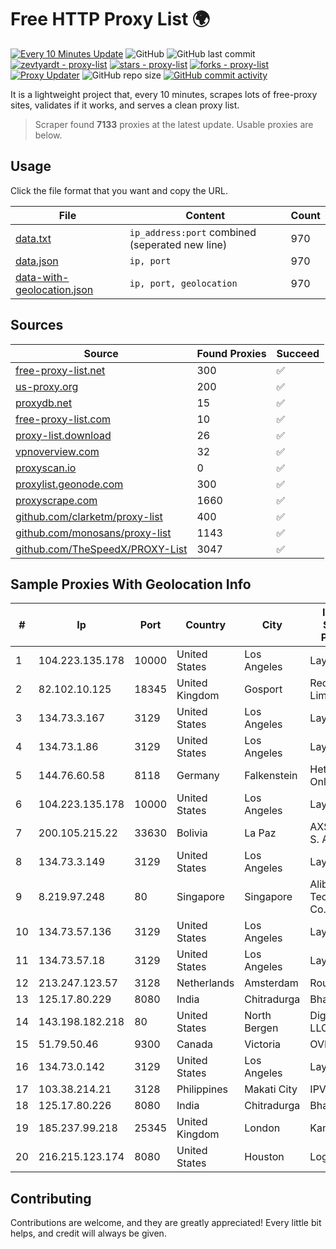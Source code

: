 
# Free HTTP Proxy List 🌍

[![Every 10 Minutes Update](https://github.com/mertguvencli/http-proxy-list/actions/workflows/main.yml/badge.svg?branch=main)](https://github.com/mertguvencli/http-proxy-list/actions/workflows/main.yml)
![GitHub](https://img.shields.io/github/license/mertguvencli/http-proxy-list)
![GitHub last commit](https://img.shields.io/github/last-commit/mertguvencli/http-proxy-list)
[![zevtyardt - proxy-list](https://img.shields.io/static/v1?label=zevtyardt&message=proxy-list&color=blue&logo=github)](https://github.com/zevtyardt/proxy-list "Go to GitHub repo")
[![stars - proxy-list](https://img.shields.io/github/stars/zevtyardt/proxy-list?style=social)](https://github.com/zevtyardt/proxy-list)
[![forks - proxy-list](https://img.shields.io/github/forks/zevtyardt/proxy-list?style=social)](https://github.com/zevtyardt/proxy-list)
[![Proxy Updater](https://github.com/zevtyardt/proxy-list/workflows/Proxy%20Updater/badge.svg)](https://github.com/zevtyardt/proxy-list/actions?query=workflow:"Proxy+Updater")
![GitHub repo size](https://img.shields.io/github/repo-size/zevtyardt/proxy-list)
[![GitHub commit activity](https://img.shields.io/github/commit-activity/m/zevtyardt/proxy-list?logo=commits)](https://github.com/zevtyardt/proxy-list/commits/main)

It is a lightweight project that, every 10 minutes, scrapes lots of free-proxy sites, validates if it works, and serves a clean proxy list.

> Scraper found **7133** proxies at the latest update. Usable proxies are below.

## Usage

Click the file format that you want and copy the URL.

|File|Content|Count|
|----|-------|-----|
|[data.txt](https://raw.githubusercontent.com/mertguvencli/http-proxy-list/main/proxy-list/data.txt)|`ip_address:port` combined (seperated new line)|970|
|[data.json](https://raw.githubusercontent.com/mertguvencli/http-proxy-list/main/proxy-list/data.json)|`ip, port`|970|
|[data-with-geolocation.json](https://raw.githubusercontent.com/mertguvencli/http-proxy-list/main/proxy-list/data-with-geolocation.json)|`ip, port, geolocation`|970|

## Sources

|Source|Found Proxies|Succeed|
|------|-------------|-------|
|[free-proxy-list.net](https://free-proxy-list.net)|300|✅|
|[us-proxy.org](https://www.us-proxy.org)|200|✅|
|[proxydb.net](http://proxydb.net)|15|✅|
|[free-proxy-list.com](https://free-proxy-list.com/?page=&port=&type%5B%5D=http&type%5B%5D=https&up_time=0&search=Search)|10|✅|
|[proxy-list.download](https://www.proxy-list.download/HTTP)|26|✅|
|[vpnoverview.com](https://vpnoverview.com/privacy/anonymous-browsing/free-proxy-servers)|32|✅|
|[proxyscan.io](https://www.proxyscan.io)|0|✅|
|[proxylist.geonode.com](https://proxylist.geonode.com/api/proxy-list?limit=300&page=1&sort_by=lastChecked&sort_type=desc&protocols=http,https)|300|✅|
|[proxyscrape.com](https://api.proxyscrape.com/v2/?request=displayproxies&protocol=http&timeout=10000&country=all&ssl=all&anonymity=all)|1660|✅|
|[github.com/clarketm/proxy-list](https://raw.githubusercontent.com/clarketm/proxy-list/master/proxy-list-raw.txt)|400|✅|
|[github.com/monosans/proxy-list](https://raw.githubusercontent.com/monosans/proxy-list/main/proxies/http.txt)|1143|✅|
|[github.com/TheSpeedX/PROXY-List](https://raw.githubusercontent.com/TheSpeedX/PROXY-List/master/http.txt)|3047|✅|


## Sample Proxies With Geolocation Info

|#|Ip|Port|Country|City|Internet Service Provider|
|-|--|----|-------|----|-------------------------|
|1|104.223.135.178|10000|United States|Los Angeles|LayerHost|
|2|82.102.10.125|18345|United Kingdom|Gosport|Redstation Limited|
|3|134.73.3.167|3129|United States|Los Angeles|LayerHost|
|4|134.73.1.86|3129|United States|Los Angeles|LayerHost|
|5|144.76.60.58|8118|Germany|Falkenstein|Hetzner Online GmbH|
|6|104.223.135.178|10000|United States|Los Angeles|LayerHost|
|7|200.105.215.22|33630|Bolivia|La Paz|AXS Bolivia S. A.|
|8|134.73.3.149|3129|United States|Los Angeles|LayerHost|
|9|8.219.97.248|80|Singapore|Singapore|Alibaba (US) Technology Co., Ltd.|
|10|134.73.57.136|3129|United States|Los Angeles|LayerHost|
|11|134.73.57.18|3129|United States|Los Angeles|LayerHost|
|12|213.247.123.57|3128|Netherlands|Amsterdam|Routit BV|
|13|125.17.80.229|8080|India|Chitradurga|Bharti Airtel|
|14|143.198.182.218|80|United States|North Bergen|DigitalOcean, LLC|
|15|51.79.50.46|9300|Canada|Victoria|OVH SAS|
|16|134.73.0.142|3129|United States|Los Angeles|LayerHost|
|17|103.38.214.21|3128|Philippines|Makati City|IPVG|
|18|125.17.80.226|8080|India|Chitradurga|Bharti Airtel|
|19|185.237.99.218|25345|United Kingdom|London|Kamatera Inc|
|20|216.215.123.174|8080|United States|Houston|Logix|



## Contributing

Contributions are welcome, and they are greatly appreciated! Every
little bit helps, and credit will always be given.

